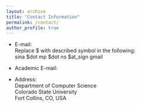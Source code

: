 ```yaml
---
layout: archive
title: "Contact Information"
permalink: /contact/
author_profile: true
---
```


* E-mail:<br>Replace $ with described symbol in the following:<br>sina $dot mp $dot ns $at_sign gmail
* Academic E-mail:<br>


* Address:
  <br> Department of Computer Science
  <br> Colorado State University
  <br> Fort Collins, CO, USA
